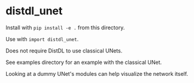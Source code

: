 # distdl_unet

Install with `pip install -e .` from this directory.

Use with `import distdl_unet`.

Does not require DistDL to use classical UNets.

See examples directory for an example with the classical UNet.

Looking at a dummy UNet's modules can help visualize the network itself.

